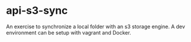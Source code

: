 # api-s3-sync
An exercise to synchronize a local folder with an s3 storage engine. A dev environment can be setup with vagrant and Docker.
